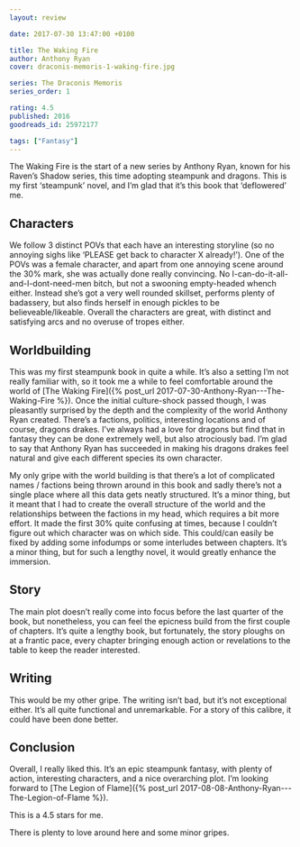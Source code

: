 ```yaml
---
layout: review

date: 2017-07-30 13:47:00 +0100

title: The Waking Fire
author: Anthony Ryan
cover: draconis-memoris-1-waking-fire.jpg

series: The Draconis Memoris
series_order: 1

rating: 4.5
published: 2016
goodreads_id: 25972177

tags: ["Fantasy"]
---
```


The Waking Fire is the start of a new series by Anthony Ryan, known for his Raven’s Shadow series, this time adopting steampunk and dragons. This is my first ‘steampunk’ novel, and I’m glad that it’s this book that ‘deflowered’ me.

<!--more-->

## Characters

We follow 3 distinct POVs that each have an interesting storyline (so no annoying sighs like ‘PLEASE get back to character X already!’). One of the POVs was a female character, and apart from one annoying scene around the 30% mark, she was actually done really convincing. No I-can-do-it-all-and-I-dont-need-men bitch, but not a swooning empty-headed whench either. Instead she’s got a very well rounded skillset, performs plenty of badassery, but also finds herself in enough pickles to be believeable/likeable. Overall the characters are great, with distinct and satisfying arcs and no overuse of tropes either.

## Worldbuilding

This was my first steampunk book in quite a while. It’s also a setting I’m not really familiar with, so it took me a while to feel comfortable around the world of [The Waking Fire]({% post_url 2017-07-30-Anthony-Ryan---The-Waking-Fire %}). Once the initial culture-shock passed though, I was pleasantly surprised by the depth and the complexity of the world Anthony Ryan created. There’s a factions, politics, interesting locations and of course, dragons drakes. I’ve always had a love for dragons but find that in fantasy they can be done extremely well, but also atrociously bad. I’m glad to say that Anthony Ryan has succeeded in making his dragons drakes feel natural and give each different species its own character.

My only gripe with the world building is that there’s a lot of complicated names / factions being thrown around in this book and sadly there’s not a single place where all this data gets neatly structured. It’s a minor thing, but it meant that I had to create the overall structure of the world and the relationships between the factions in my head, which requires a bit more effort. It made the first 30% quite confusing at times, because I couldn’t figure out which character was on which side. This could/can easily be fixed by adding some infodumps or some interludes between chapters. It’s a minor thing, but for such a lengthy novel, it would greatly enhance the immersion.

## Story

The main plot doesn’t really come into focus before the last quarter of the book, but nonetheless, you can feel the epicness build from the first couple of chapters. It’s quite a lengthy book, but fortunately, the story ploughs on at a frantic pace, every chapter bringing enough action or revelations to the table to keep the reader interested.

## Writing

This would be my other gripe. The writing isn’t bad, but it’s not exceptional either. It’s all quite functional and unremarkable. For a story of this calibre, it could have been done better.

## Conclusion

Overall, I really liked this. It’s an epic steampunk fantasy, with plenty of action, interesting characters, and a nice overarching plot. I’m looking forward to [The Legion of Flame]({% post_url 2017-08-08-Anthony-Ryan---The-Legion-of-Flame %}).

This is a 4.5 stars for me.

There is plenty to love around here and some minor gripes.
